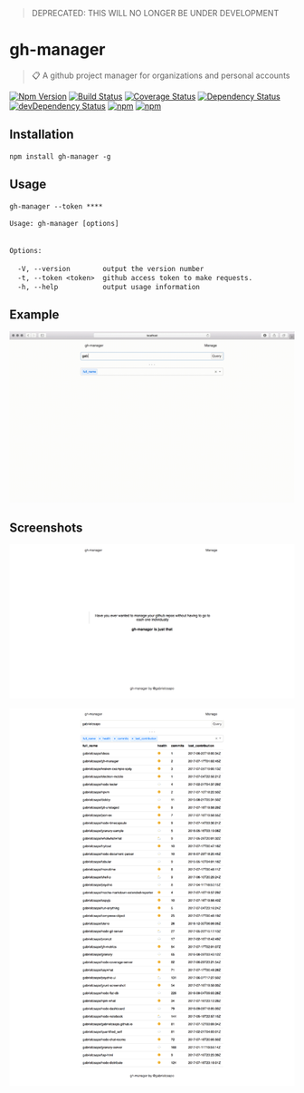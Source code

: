> DEPRECATED: THIS WILL NO LONGER BE UNDER DEVELOPMENT

# gh-manager

> 📋 A github project manager for organizations and personal accounts

[![Npm Version](https://img.shields.io/npm/v/gh-manager.svg)](https://www.npmjs.com/package/gh-manager)
[![Build Status](https://travis-ci.org/gabrielcsapo/gh-manager.svg?branch=master)](https://travis-ci.org/gabrielcsapo/gh-manager)
[![Coverage Status](https://lcov-server.gabrielcsapo.com/badge/github%2Ecom/gabrielcsapo/gh-manager.svg)](https://lcov-server.gabrielcsapo.com/coverage/github%2Ecom/gabrielcsapo/gh-manager)
[![Dependency Status](https://starbuck.gabrielcsapo.com/badge/github/gabrielcsapo/gh-manager/status.svg)](https://starbuck.gabrielcsapo.com/github/gabrielcsapo/gh-manager)
[![devDependency Status](https://starbuck.gabrielcsapo.com/badge/github/gabrielcsapo/gh-manager/dev-status.svg)](https://starbuck.gabrielcsapo.com/github/gabrielcsapo/gh-manager#info=devDependencies)
[![npm](https://img.shields.io/npm/dt/gh-manager.svg)]()
[![npm](https://img.shields.io/npm/dm/gh-manager.svg)]()

## Installation

```
npm install gh-manager -g
```

## Usage

```
gh-manager --token ****
```

```
Usage: gh-manager [options]


Options:

  -V, --version        output the version number
  -t, --token <token>  github access token to make requests.
  -h, --help           output usage information
```

## Example

![example](./screenshots/example.gif)

## Screenshots

![main](./screenshots/main.png)

![manage](./screenshots/manage.png)
